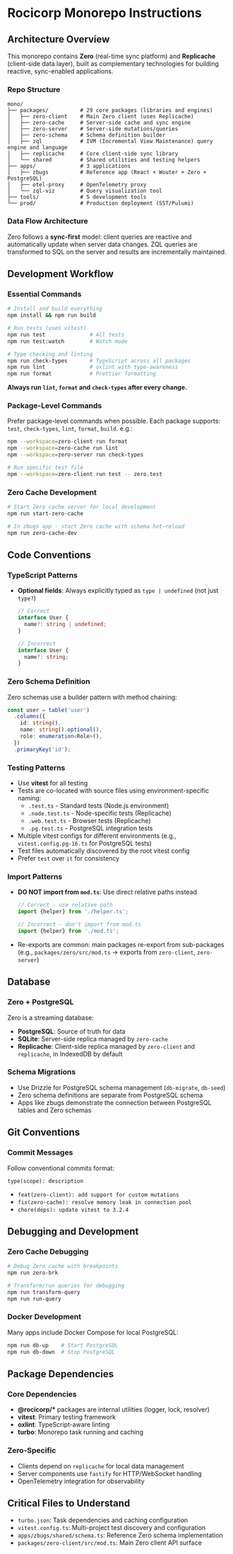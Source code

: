# Rocicorp Monorepo Instructions

## Architecture Overview

This monorepo contains **Zero** (real-time sync platform) and **Replicache** (client-side data layer), built as complementary technologies for building reactive, sync-enabled applications.

### Repo Structure

```
mono/
├── packages/          # 29 core packages (libraries and engines)
│   ├── zero-client    # Main Zero client (uses Replicache)
│   ├── zero-cache     # Server-side cache and sync engine
│   ├── zero-server    # Server-side mutations/queries
│   ├── zero-schema    # Schema definition builder
│   ├── zql            # IVM (Incremental View Maintenance) query engine and language
│   ├── replicache     # Core client-side sync library
│   └── shared         # Shared utilities and testing helpers
├── apps/              # 3 applications
│   ├── zbugs          # Reference app (React + Wouter + Zero + PostgreSQL)
│   ├── otel-proxy     # OpenTelemetry proxy
│   └── zql-viz        # Query visualization tool
├── tools/             # 5 development tools
└── prod/              # Production deployment (SST/Pulumi)
```

### Data Flow Architecture

Zero follows a **sync-first** model: client queries are reactive and automatically update when server data changes. ZQL queries are transformed to SQL on the server and results are incrementally maintained.

## Development Workflow

### Essential Commands

```bash
# Install and build everything
npm install && npm run build

# Run tests (uses vitest)
npm run test              # All tests
npm run test:watch        # Watch mode

# Type checking and linting
npm run check-types       # TypeScript across all packages
npm run lint              # oxlint with type-awareness
npm run format            # Prettier formatting
```

**Always run `lint`, `format` and `check-types` after every change.**

### Package-Level Commands

Prefer package-level commands when possible. Each package supports: `test`, `check-types`, `lint`, `format`, `build`. e.g.:

```bash
npm --workspace=zero-client run format
npm --workspace=zero-cache run lint
npm --workspace=zero-server run check-types

# Run specific test file
npm --workspace=zero-client run test -- zero.test
```

### Zero Cache Development

```bash
# Start Zero cache server for local development
npm run start-zero-cache

# In zbugs app - start Zero cache with schema hot-reload
npm run zero-cache-dev
```

## Code Conventions

### TypeScript Patterns

- **Optional fields**: Always explicitly typed as `type | undefined` (not just `type?`)

  ```typescript
  // Correct
  interface User {
    name?: string | undefined;
  }

  // Incorrect
  interface User {
    name?: string;
  }
  ```

### Zero Schema Definition

Zero schemas use a builder pattern with method chaining:

```typescript
const user = table('user')
  .columns({
    id: string(),
    name: string().optional(),
    role: enumeration<Role>(),
  })
  .primaryKey('id');
```

### Testing Patterns

- Use **vitest** for all testing
- Tests are co-located with source files using environment-specific naming:
  - `.test.ts` - Standard tests (Node.js environment)
  - `.node.test.ts` - Node-specific tests (Replicache)
  - `.web.test.ts` - Browser tests (Replicache)
  - `.pg.test.ts` - PostgreSQL integration tests
- Multiple vitest configs for different environments (e.g., `vitest.config.pg-16.ts` for PostgreSQL tests)
- Test files automatically discovered by the root vitest config
- Prefer `test` over `it` for consistency

### Import Patterns

- **DO NOT import from `mod.ts`**: Use direct relative paths instead

  ```typescript
  // Correct - use relative path
  import {helper} from './helper.ts';

  // Incorrect - don't import from mod.ts
  import {helper} from './mod.ts';
  ```

- Re-exports are common: main packages re-export from sub-packages (e.g., `packages/zero/src/mod.ts` → exports from `zero-client`, `zero-server`)

## Database

### Zero + PostgreSQL

Zero is a streaming database:

- **PostgreSQL**: Source of truth for data
- **SQLite**: Server-side replica managed by `zero-cache`
- **Replicache**: Client-side replica managed by `zero-client` and `replicache`, in IndexedDB by default

### Schema Migrations

- Use Drizzle for PostgreSQL schema management (`db-migrate`, `db-seed`)
- Zero schema definitions are separate from PostgreSQL schema
- Apps like zbugs demonstrate the connection between PostgreSQL tables and Zero schemas

## Git Conventions

### Commit Messages

Follow conventional commits format:

```
type(scope): description
```

- `feat(zero-client): add support for custom mutations`
- `fix(zero-cache): resolve memory leak in connection pool`
- `chore(deps): update vitest to 3.2.4`

## Debugging and Development

### Zero Cache Debugging

```bash
# Debug Zero cache with breakpoints
npm run zero-brk

# Transform/run queries for debugging
npm run transform-query
npm run run-query
```

### Docker Development

Many apps include Docker Compose for local PostgreSQL:

```bash
npm run db-up    # Start PostgreSQL
npm run db-down  # Stop PostgreSQL
```

## Package Dependencies

### Core Dependencies

- **@rocicorp/\*** packages are internal utilities (logger, lock, resolver)
- **vitest**: Primary testing framework
- **oxlint**: TypeScript-aware linting
- **turbo**: Monorepo task running and caching

### Zero-Specific

- Clients depend on `replicache` for local data management
- Server components use `fastify` for HTTP/WebSocket handling
- OpenTelemetry integration for observability

## Critical Files to Understand

- `turbo.json`: Task dependencies and caching configuration
- `vitest.config.ts`: Multi-project test discovery and configuration
- `apps/zbugs/shared/schema.ts`: Reference Zero schema implementation
- `packages/zero-client/src/mod.ts`: Main Zero client API surface
